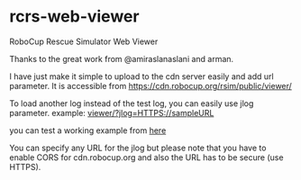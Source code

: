 # rcrs-web-viewer
RoboCup Rescue Simulator Web Viewer

Thanks to the great work from @amiraslanaslani and arman. 

I have just make it simple to  upload to the cdn server easily and add url parameter.
It is accessible from https://cdn.robocup.org/rsim/public/viewer/

To load another log instead of the test log, you can easily use jlog parameter.
example: [viewer/?jlog=HTTPS://sampleURL](https://cdn.robocup.org/rsim/public/viewer/testlogs/Aura_kobe__1602264875299_viewer_event_log.jlog.zip)

you can test a working example from [here](https://cdn.robocup.org/rsim/public/viewer/testlogs/Aura_kobe__1602264875299_viewer_event_log.jlog.zip)

You can specify any URL for the jlog but please note that you have to enable CORS for cdn.robocup.org and also the URL has to be secure (use HTTPS).
